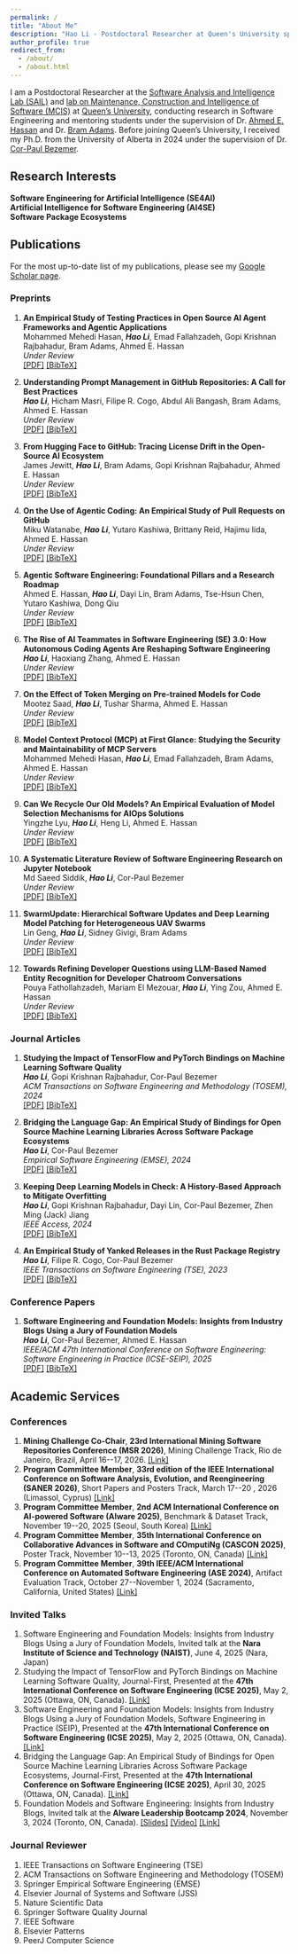 ```yaml
---
permalink: /
title: "About Me"
description: "Hao Li - Postdoctoral Researcher at Queen's University specializing in Software Engineering and AI. Research in SE4AI, AI4SE, and Software Package Ecosystems."
author_profile: true
redirect_from: 
  - /about/
  - /about.html
---
```


I am a Postdoctoral Researcher at the [Software Analysis and Intelligence Lab (SAIL)](https://sail.cs.queensu.ca/) and [lab on Maintenance, Construction and Intelligence of Software (MCIS)](https://mcis.cs.queensu.ca/) at [Queen’s University](https://www.queensu.ca/), conducting research in Software Engineering and mentoring students under the supervision of Dr. [Ahmed E. Hassan](https://scholar.google.com/citations?user=9hwXx34AAAAJ&hl=en) and Dr. [Bram Adams](https://scholar.google.com/citations?user=XS9QH_UAAAAJ&hl=en). Before joining Queen’s University, I received my Ph.D. from the University of Alberta in 2024 under the supervision of Dr. [Cor-Paul Bezemer](https://scholar.google.com/citations?user=8HgcKdoAAAAJ&hl=en).

## Research Interests

<div class="research-areas">
  <div class="research-item">
    <i class="fas fa-robot"></i>
    <strong>Software Engineering for Artificial Intelligence (SE4AI)</strong>
  </div>
  <div class="research-item">
    <i class="fas fa-brain"></i>
    <strong>Artificial Intelligence for Software Engineering (AI4SE)</strong>
  </div>
  <div class="research-item">
    <i class="fas fa-cube"></i>
    <strong>Software Package Ecosystems</strong>
  </div>
</div>

## Publications

For the most up-to-date list of my publications, please see my [Google Scholar page](https://scholar.google.com/citations?user=3xI3QLsAAAAJ&hl=en).

### Preprints

1. **An Empirical Study of Testing Practices in Open Source AI Agent Frameworks and Agentic Applications**  
  Mohammed Mehedi Hasan, ***Hao Li***, Emad Fallahzadeh, Gopi Krishnan Rajbahadur, Bram Adams, Ahmed E. Hassan   
  *Under Review*  
  [[PDF]](https://leo-lihao.github.io/files/P12.pdf) [[BibTeX]](https://leo-lihao.github.io/files/P12.bib)

1. **Understanding Prompt Management in GitHub Repositories: A Call for Best Practices**  
  ***Hao Li***, Hicham Masri, Filipe R. Cogo, Abdul Ali Bangash, Bram Adams, Ahmed E. Hassan   
  *Under Review*  
  [[PDF]](https://leo-lihao.github.io/files/P11.pdf) [[BibTeX]](https://leo-lihao.github.io/files/P11.bib)

1. **From Hugging Face to GitHub: Tracing License Drift in the Open-Source AI Ecosystem**  
  James Jewitt, ***Hao Li***, Bram Adams, Gopi Krishnan Rajbahadur, Ahmed E. Hassan   
  *Under Review*  
  [[PDF]](https://leo-lihao.github.io/files/P10.pdf) [[BibTeX]](https://leo-lihao.github.io/files/P10.bib)

1. **On the Use of Agentic Coding: An Empirical Study of Pull Requests on GitHub**  
  Miku Watanabe, ***Hao Li***, Yutaro Kashiwa, Brittany Reid, Hajimu Iida, Ahmed E. Hassan   
  *Under Review*  
  [[PDF]](https://leo-lihao.github.io/files/P9.pdf) [[BibTeX]](https://leo-lihao.github.io/files/P9.bib)

1. **Agentic Software Engineering: Foundational Pillars and a Research Roadmap**  
  Ahmed E. Hassan, ***Hao Li***, Dayi Lin, Bram Adams, Tse-Hsun Chen, Yutaro Kashiwa, Dong Qiu   
  *Under Review*  
  [[PDF]](https://leo-lihao.github.io/files/P8.pdf) [[BibTeX]](https://leo-lihao.github.io/files/P8.bib)

1. **The Rise of AI Teammates in Software Engineering (SE) 3.0: How Autonomous Coding Agents Are Reshaping Software Engineering**  
  ***Hao Li***, Haoxiang Zhang, Ahmed E. Hassan  
  *Under Review*  
  [[PDF]](https://leo-lihao.github.io/files/P7.pdf) [[BibTeX]](https://leo-lihao.github.io/files/P7.bib)

1. **On the Effect of Token Merging on Pre-trained Models for Code**  
  Mootez Saad, ***Hao Li***, Tushar Sharma, Ahmed E. Hassan  
  *Under Review*  
  [[PDF]](https://leo-lihao.github.io/files/P6.pdf) [[BibTeX]](https://leo-lihao.github.io/files/P6.bib)

1. **Model Context Protocol (MCP) at First Glance: Studying the Security and Maintainability of MCP Servers**  
  Mohammed Mehedi Hasan, ***Hao Li***, Emad Fallahzadeh, Bram Adams, Ahmed E. Hassan  
  *Under Review*  
  [[PDF]](https://leo-lihao.github.io/files/P5.pdf) [[BibTeX]](https://leo-lihao.github.io/files/P5.bib)

1. **Can We Recycle Our Old Models? An Empirical Evaluation of Model Selection Mechanisms for AIOps Solutions**  
  Yingzhe Lyu, ***Hao Li***, Heng Li, Ahmed E. Hassan  
  *Under Review*  
  [[PDF]](https://leo-lihao.github.io/files/P4.pdf) [[BibTeX]](https://leo-lihao.github.io/files/P4.bib)

1. **A Systematic Literature Review of Software Engineering Research on Jupyter Notebook**  
  Md Saeed Siddik, ***Hao Li***, Cor-Paul Bezemer  
  *Under Review*  
  [[PDF]](https://leo-lihao.github.io/files/P3.pdf) [[BibTeX]](https://leo-lihao.github.io/files/P3.bib)

1. **SwarmUpdate: Hierarchical Software Updates and Deep Learning Model Patching for Heterogeneous UAV Swarms**  
  Lin Geng, ***Hao Li***, Sidney Givigi, Bram Adams  
  *Under Review*  
  [[PDF]](https://leo-lihao.github.io/files/P2.pdf) [[BibTeX]](https://leo-lihao.github.io/files/P2.bib)

1. **Towards Refining Developer Questions using LLM-Based Named Entity Recognition for Developer Chatroom Conversations**  
  Pouya Fathollahzadeh, Mariam El Mezouar, ***Hao Li***, Ying Zou, Ahmed E. Hassan  
  *Under Review*  
  [[PDF]](https://leo-lihao.github.io/files/P1.pdf) [[BibTeX]](https://leo-lihao.github.io/files/P1.bib)

### Journal Articles

1. **Studying the Impact of TensorFlow and PyTorch Bindings on Machine Learning Software Quality**  
  ***Hao Li***, Gopi Krishnan Rajbahadur, Cor-Paul Bezemer  
  *ACM Transactions on Software Engineering and Methodology (TOSEM), 2024*  
  [[PDF]](https://leo-lihao.github.io/files/J3.pdf) [[BibTeX]](https://leo-lihao.github.io/files/J3.bib)

1. **Bridging the Language Gap: An Empirical Study of Bindings for Open Source Machine Learning Libraries Across Software Package Ecosystems**  
  ***Hao Li***, Cor-Paul Bezemer  
  *Empirical Software Engineering (EMSE), 2024*  
  [[PDF]](https://leo-lihao.github.io/files/J4.pdf) [[BibTeX]](https://leo-lihao.github.io/files/J4.bib)

1. **Keeping Deep Learning Models in Check: A History-Based Approach to Mitigate Overfitting**  
  ***Hao Li***, Gopi Krishnan Rajbahadur, Dayi Lin, Cor-Paul Bezemer, Zhen Ming (Jack) Jiang  
  *IEEE Access, 2024*  
  [[PDF]](https://leo-lihao.github.io/files/J2.pdf) [[BibTeX]](https://leo-lihao.github.io/files/J2.bib)

1. **An Empirical Study of Yanked Releases in the Rust Package Registry**  
  ***Hao Li***, Filipe R. Cogo, Cor-Paul Bezemer  
  *IEEE Transactions on Software Engineering (TSE), 2023*  
  [[PDF]](https://leo-lihao.github.io/files/J1.pdf) [[BibTeX]](https://leo-lihao.github.io/files/J1.bib)

### Conference Papers

1. **Software Engineering and Foundation Models: Insights from Industry Blogs Using a Jury of Foundation Models**  
  ***Hao Li***, Cor-Paul Bezemer, Ahmed E. Hassan  
  *IEEE/ACM 47th International Conference on Software Engineering: Software Engineering in Practice (ICSE-SEIP), 2025*  
  [[PDF]](https://leo-lihao.github.io/files/C1.pdf) [[BibTeX]](https://leo-lihao.github.io/files/C1.bib)

## Academic Services

### Conferences
1. **Mining Challenge Co‐Chair**, **23rd International Mining Software Repositories Conference (MSR 2026)**, Mining Challenge Track, Rio de Janeiro, Brazil, April 16--17, 2026. [[Link]](https://2026.msrconf.org/track/msr-2026-mining-challenge)
1. **Program Committee Member**, **33rd edition of the IEEE International Conference on Software Analysis, Evolution, and Reengineering (SANER 2026)**, Short Papers and Posters Track, March 17--20 , 2026 (Limassol, Cyprus) [[Link]](https://conf.researchr.org/track/saner-2026/saner-2026-short-papers-and-posters-track)
1. **Program Committee Member**, **2nd ACM International Conference on AI-powered Software (AIware 2025)**, Benchmark & Dataset Track, November 19--20, 2025 (Seoul, South Korea) [[Link]](https://2025.aiwareconf.org/track/aiware-2025-benchmark---dataset-track)
1. **Program Committee Member**, **35th International Conference on Collaborative Advances in Software and COmputiNg (CASCON 2025)**, Poster Track, November 10--13, 2025 (Toronto, ON, Canada) [[Link]](https://conf.researchr.org/track/cascon-2025/posters-track)
1. **Program Committee Member**, **39th IEEE/ACM International Conference on Automated Software Engineering (ASE 2024)**, Artifact Evaluation Track, October 27--November 1, 2024 (Sacramento, California, United States) [[Link]](https://conf.researchr.org/track/ase-2024/ase-2024-artifact-evaluation-track)

### Invited Talks
1. Software Engineering and Foundation Models: Insights from Industry Blogs Using a Jury of Foundation Models, Invited talk at the **Nara Institute of Science and Technology (NAIST)**, June 4, 2025 (Nara, Japan)
1. Studying the Impact of TensorFlow and PyTorch Bindings on Machine Learning Software Quality, Journal-First, Presented at the **47th International Conference on Software Engineering (ICSE 2025)**, May 2, 2025 (Ottawa, ON, Canada). [[Link]](https://conf.researchr.org/details/icse-2025/icse-2025-journal-first-papers/1/Studying-the-Impact-of-TensorFlow-and-PyTorch-Bindings-on-Machine-Learning-Software-Q)
1. Software Engineering and Foundation Models: Insights from Industry Blogs Using a Jury of Foundation Models, Software Engineering in Practice (SEIP), Presented at the **47th International Conference on Software Engineering (ICSE 2025)**, May 2, 2025 (Ottawa, ON, Canada). [[Link]](https://conf.researchr.org/details/icse-2025/icse-2025-software-engineering-in-practice/54/Software-Engineering-and-Foundation-Models-Insights-from-Industry-Blogs-Using-a-Jury)
1. Bridging the Language Gap: An Empirical Study of Bindings for Open Source Machine Learning Libraries Across Software Package Ecosystems, Journal-First, Presented at the **47th International Conference on Software Engineering (ICSE 2025)**, April 30, 2025 (Ottawa, ON, Canada).  [[Link]](https://conf.researchr.org/details/icse-2025/icse-2025-journal-first-papers/76/Bridging-the-Language-Gap-An-Empirical-Study-of-Bindings-for-Open-Source-Machine-Lea)
1. Foundation Models and Software Engineering: Insights from Industry Blogs, Invited talk at the **AIware Leadership Bootcamp 2024**, November 3, 2024 (Toronto, ON, Canada). [[Slides]](https://www.aiwarebootcamp.io/slides/2024_aiwarebootcamp_li_foundation_models_and_software_engineering.pdf) [[Video]](https://www.youtube.com/watch?v=gVwr3Q8YdXg) [[Link]](https://www.aiwarebootcamp.io/)

### Journal Reviewer

1. IEEE Transactions on Software Engineering (TSE)
1. ACM Transactions on Software Engineering and Methodology (TOSEM)
1. Springer Empirical Software Engineering (EMSE)
1. Elsevier Journal of Systems and Software (JSS)
1. Nature Scientific Data
1. Springer Software Quality Journal
1. IEEE Software
1. Elsevier Patterns
1. PeerJ Computer Science
